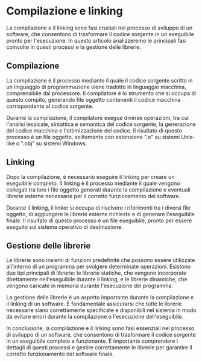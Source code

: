 # Compilazione e linking

La compilazione e il linking sono fasi cruciali nel processo di sviluppo di un software, che consentono di trasformare il codice sorgente in un eseguibile pronto per l'esecuzione. In questo articolo analizzeremo le principali fasi coinvolte in questi processi e la gestione delle librerie.

## Compilazione

La compilazione è il processo mediante il quale il codice sorgente scritto in un linguaggio di programmazione viene tradotto in linguaggio macchina, comprensibile dal processore. Il compilatore è lo strumento che si occupa di questo compito, generando file oggetto contenenti il codice macchina corrispondente al codice sorgente.

Durante la compilazione, il compilatore esegue diverse operazioni, tra cui l'analisi lessicale, sintattica e semantica del codice sorgente, la generazione del codice macchina e l'ottimizzazione del codice. Il risultato di questo processo è un file oggetto, solitamente con estensione ".o" su sistemi Unix-like o ".obj" su sistemi Windows.

## Linking

Dopo la compilazione, è necessario eseguire il linking per creare un eseguibile completo. Il linking è il processo mediante il quale vengono collegati tra loro i file oggetto generati durante la compilazione e eventuali librerie esterne necessarie per il corretto funzionamento del software.

Durante il linking, il linker si occupa di risolvere i riferimenti tra i diversi file oggetto, di aggiungere le librerie esterne richieste e di generare l'eseguibile finale. Il risultato di questo processo è un file eseguibile, pronto per essere eseguito sul sistema operativo di destinazione.

## Gestione delle librerie

Le librerie sono insiemi di funzioni predefinite che possono essere utilizzate all'interno di un programma per svolgere determinate operazioni. Esistono due tipi principali di librerie: le librerie statiche, che vengono incorporate direttamente nell'eseguibile durante il linking, e le librerie dinamiche, che vengono caricate in memoria durante l'esecuzione del programma.

La gestione delle librerie è un aspetto importante durante la compilazione e il linking di un software. È fondamentale assicurarsi che tutte le librerie necessarie siano correttamente specificate e disponibili nel sistema in modo da evitare errori durante la compilazione o l'esecuzione dell'eseguibile.

In conclusione, la compilazione e il linking sono fasi essenziali nel processo di sviluppo di un software, che consentono di trasformare il codice sorgente in un eseguibile completo e funzionante. È importante comprendere i dettagli di questi processi e gestire correttamente le librerie per garantire il corretto funzionamento del software finale.